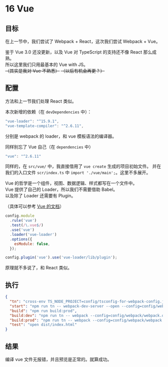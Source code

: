 # 16 Vue

## 目标

在上一节中，我们尝试了 Webpack + React，这次我们尝试 Webpack + Vue。

鉴于 Vue 3.0 还没更新，以及 Vue 对 TypeScript 的支持还不像 React 那么成熟。  
所以这里我们只用最基本的 Vue with JS。  
~~（其实是我对 Vue 不熟悉）~~
~~（以后有机会再更？）~~

## 配置

方法和上一节我们处理 React 类似。

本次新增的依赖（在 `devDependencies` 中）：

```js
"vue-loader": "^15.9.1",
"vue-template-compiler": "^2.6.11",
```

分别是 webpack 的 loader，和 vue 模板语法的编译器。

同样别忘了 Vue 自己（在 `dependencies` 中）

```js
"vue": "^2.6.11"
```

同样的，在 `src/vue/` 中，我直接借用了 `vue create` 生成的项目初始文件。
并在我们的入口文件 `scr/index.ts` 中 `import './vue/main';`。这里不多展开。

Vue 的哲学是一个组件，视图、数据逻辑、样式都写在一个文件中。  
Vue 提供了自己的 Loader，所以我们不需要借助 Babel。  
以及除了 Loader 还需要有 Plugin。

（具体可以参考 [Vue 的文档](https://vue-loader.vuejs.org/zh/guide/#vue-cli)）

```js
config.module
  .rule('vue')
  .test(/\.vue$/)
  .use('vue')
  .loader('vue-loader')
  .options({
    esModule: false,
  });

config.plugin('vue').use('vue-loader/lib/plugin');
```

原理就不多说了，和 React 类似。

## 执行

```json
{
  "tn": "cross-env TS_NODE_PROJECT=config/tsconfig-for-webpack-config.json",
  "start": "npm run tn -- webpack-dev-server --open --config=config/webpack/webpack.server.ts",
  "build": "npm run build:prod",
  "build:dev": "npm run tn -- webpack --config=config/webpack/webpack.dev.ts",
  "build:prod": "npm run tn -- webpack --config=config/webpack/webpack.prod.ts",
  "test": "open dist/index.html"
}
```

## 结果

编译 vue 文件无报错，并且预览是正常的。就算成功。
